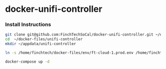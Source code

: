# docker-unifi-controller

### Install Instructions
```bash
git clone git@github.com:FinchTechSoCal/docker-unifi-controller.git ~/docker-files/unifi-controller
cd  ~/docker-files/unifi-controller
mkdir ~/appdata/unifi-controller

ln -s /home/finchtech/docker-files/env/ft-cloud-1.prod.env /home/finchtech/docker-files/unifi-controller/.env

docker-compose up -d
```